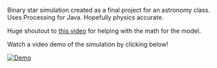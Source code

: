 Binary star simulation created as a final project for an astronomy class. Uses Processing for Java. Hopefully physics accurate.

Huge shoutout to [this video](https://youtu.be/Ukkr0v7ks54) for helping with the math for the model.

Watch a video demo of the simulation by clicking below!

[![Demo](https://img.youtube.com/vi/9GzOpA4oV6k/0.jpg)](https://www.youtube.com/watch?v=9GzOpA4oV6k)
